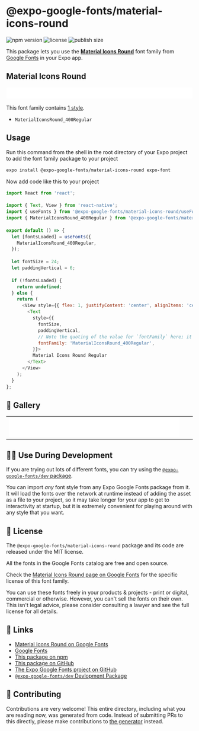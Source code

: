# @expo-google-fonts/material-icons-round

![npm version](https://flat.badgen.net/npm/v/@expo-google-fonts/material-icons-round)
![license](https://flat.badgen.net/github/license/expo/google-fonts)
![publish size](https://flat.badgen.net/packagephobia/install/@expo-google-fonts/material-icons-round)

This package lets you use the [**Material Icons Round**](https://fonts.google.com/specimen/Material+Icons+Round) font family from [Google Fonts](https://fonts.google.com/) in your Expo app.

## Material Icons Round

![Material Icons Round](./font-family.png)

This font family contains [1 style](#-gallery).

- `MaterialIconsRound_400Regular`

## Usage

Run this command from the shell in the root directory of your Expo project to add the font family package to your project
```sh
expo install @expo-google-fonts/material-icons-round expo-font
```

Now add code like this to your project
```js
import React from 'react';

import { Text, View } from 'react-native';
import { useFonts } from '@expo-google-fonts/material-icons-round/useFonts';
import { MaterialIconsRound_400Regular } from '@expo-google-fonts/material-icons-round/400Regular';

export default () => {
  let [fontsLoaded] = useFonts({
    MaterialIconsRound_400Regular,
  });

  let fontSize = 24;
  let paddingVertical = 6;

  if (!fontsLoaded) {
    return undefined;
  } else {
    return (
      <View style={{ flex: 1, justifyContent: 'center', alignItems: 'center' }}>
        <Text
          style={{
            fontSize,
            paddingVertical,
            // Note the quoting of the value for `fontFamily` here; it expects a string!
            fontFamily: 'MaterialIconsRound_400Regular',
          }}>
          Material Icons Round Regular
        </Text>
      </View>
    );
  }
};

```

## 🔡 Gallery


||||
|-|-|-|
|![MaterialIconsRound_400Regular](.//400Regular/MaterialIconsRound_400Regular.ttf.png)||||


## 👩‍💻 Use During Development

If you are trying out lots of different fonts, you can try using the [`@expo-google-fonts/dev` package](https://github.com/freeboub/google-fonts/tree/master/font-packages/dev#readme).

You can import *any* font style from any Expo Google Fonts package from it. It will load the fonts
over the network at runtime instead of adding the asset as a file to your project, so it may take longer
for your app to get to interactivity at startup, but it is extremely convenient
for playing around with any style that you want.

## 📖 License

The `@expo-google-fonts/material-icons-round` package and its code are released under the MIT license.

All the fonts in the Google Fonts catalog are free and open source.

Check the [Material Icons Round page on Google Fonts](https://fonts.google.com/specimen/Material+Icons+Round) for the specific license of this font family.

You can use these fonts freely in your products & projects - print or digital, commercial or otherwise. However, you can't sell the fonts on their own. This isn't legal advice, please consider consulting a lawyer and see the full license for all details.

## 🔗 Links

- [Material Icons Round on Google Fonts](https://fonts.google.com/specimen/Material+Icons+Round)
- [Google Fonts](https://fonts.google.com/)
- [This package on npm](https://www.npmjs.com/package/@expo-google-fonts/material-icons-round)
- [This package on GitHub](https://github.com/freeboub/google-fonts/tree/master/font-packages/material-icons-round)
- [The Expo Google Fonts project on GitHub](https://github.com/freeboub/google-fonts)
- [`@expo-google-fonts/dev` Devlopment Package](https://github.com/freeboub/google-fonts/tree/master/font-packages/dev)

## 🤝 Contributing

Contributions are very welcome! This entire directory, including what you are reading now, was generated from code. Instead of submitting PRs to this directly, please make contributions to [the generator](https://github.com/freeboub/google-fonts/tree/master/packages/generator) instead.
